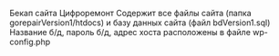 Бекап сайта Цифроремонт
Содержит все файлы сайта (папка gorepairVersion1/htdocs) и базу данных сайта (файл bdVersion1.sql)
Название б/д, пароль б/д, адрес хоста расположены в файле wp-config.php 
